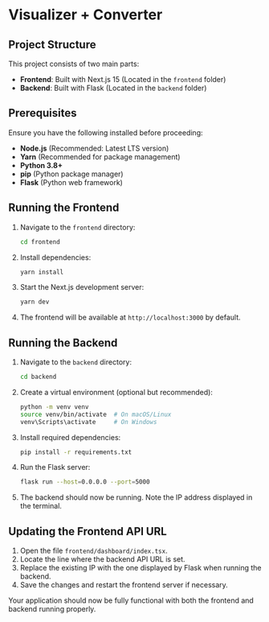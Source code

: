 # Visualizer + Converter

## Project Structure

This project consists of two main parts:

- **Frontend**: Built with Next.js 15 (Located in the `frontend` folder)
- **Backend**: Built with Flask (Located in the `backend` folder)

## Prerequisites

Ensure you have the following installed before proceeding:

- **Node.js** (Recommended: Latest LTS version)
- **Yarn** (Recommended for package management)
- **Python 3.8+**
- **pip** (Python package manager)
- **Flask** (Python web framework)

## Running the Frontend

1. Navigate to the `frontend` directory:

   ```sh
   cd frontend
   ```

2. Install dependencies:

   ```sh
   yarn install
   ```

3. Start the Next.js development server:

   ```sh
   yarn dev
   ```

4. The frontend will be available at `http://localhost:3000` by default.

## Running the Backend

1. Navigate to the `backend` directory:

   ```sh
   cd backend
   ```

2. Create a virtual environment (optional but recommended):

   ```sh
   python -m venv venv
   source venv/bin/activate  # On macOS/Linux
   venv\Scripts\activate     # On Windows
   ```

3. Install required dependencies:

   ```sh
   pip install -r requirements.txt
   ```

4. Run the Flask server:

   ```sh
   flask run --host=0.0.0.0 --port=5000
   ```

5. The backend should now be running. Note the IP address displayed in the terminal.

## Updating the Frontend API URL

1. Open the file `frontend/dashboard/index.tsx`.
2. Locate the line where the backend API URL is set.
3. Replace the existing IP with the one displayed by Flask when running the backend.
4. Save the changes and restart the frontend server if necessary.

Your application should now be fully functional with both the frontend and backend running properly.
